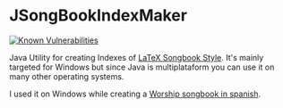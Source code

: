 # JSongBookIndexMaker

[![Known Vulnerabilities](https://snyk.io//test/github/javatlacati/JSongBookIndexMaker/badge.svg?targetFile=pom.xml)](https://snyk.io//test/github/javatlacati/JSongBookIndexMaker?targetFile=pom.xml)

Java Utility for creating Indexes of [LaTeX Songbook Style](https://ctan.org/pkg/songbook).
It's mainly targeted for Windows but since Java is multiplataform you can use it on many other operating systems.

I used it on Windows while creating a [Worship songbook in spanish](https://github.com/javatlacati/Estribillero-Cristiano).
